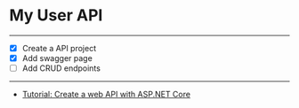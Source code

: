 # My User API

---
- [x] Create a API project
- [x] Add swagger page
- [ ] Add CRUD endpoints
---
* [Tutorial: Create a web API with ASP.NET Core](https://learn.microsoft.com/en-us/aspnet/core/tutorials/first-web-api?WT.mc_id=dotnet-35129-website&view=aspnetcore-7.0&tabs=visual-studio)